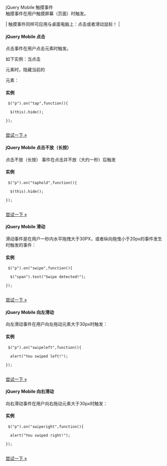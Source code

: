  jQuery Mobile 触摸事件  
触摸事件在用户触摸屏幕（页面）时触发。

  

| 触摸事件同样可应用与桌面电脑上：点击或者滑动鼠标！ |





#### jQuery Mobile 点击

 点击事件在用户点击元素时触发。

 如下实例：当点击 <p> 元素时，隐藏当前的 <p> 元素：

  
#### 实例

 
```
 $("p").on("tap",function(){

  $(this).hide();

});


```
 

[尝试一下 »](http://www.w3cschool.cc/try/try.php?filename=tryjqmob_events_tap) 

 



#### jQuery Mobile 点击不放（长按）

 点击不放（长按） 事件在点击并不放（大约一秒）后触发

  
#### 实例

 
```
 $("p").on("taphold",function(){

  $(this).hide();

});


```
 

[尝试一下 »](http://www.w3cschool.cc/try/try.php?filename=tryjqmob_events_taphold) 

 



#### jQuery Mobile 滑动

 滑动事件是在用户一秒内水平拖拽大于30PX，或者纵向拖曳小于20px的事件发生时触发的事件：

  
#### 实例

 
```
 $("p").on("swipe",function(){

  $("span").text("Swipe detected!");

});


```
 

[尝试一下 »](http://www.w3cschool.cc/try/try.php?filename=tryjqmob_events_swipe) 

 



#### jQuery Mobile 向左滑动

 向左滑动事件在用户向左拖动元素大于30px时触发：

  
#### 实例

 
```
 $("p").on("swipeleft",function(){

  alert("You swiped left!");

});


```
 

[尝试一下 »](http://www.w3cschool.cc/try/try.php?filename=tryjqmob_events_swipeleft) 

 



#### jQuery Mobile 向右滑动

 向右滑动事件在用户向右拖动元素大于30px时触发：

  
#### 实例

 
```
 $("p").on("swiperight",function(){

  alert("You swiped right!");

});


```
 

[尝试一下 »](http://www.w3cschool.cc/try/try.php?filename=tryjqmob_events_swiperight) 

 


